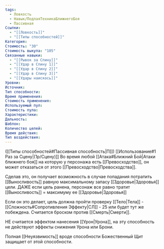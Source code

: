 ```yaml
---
tags:
  - Ловкость
  - Навык/ПодлаяТехникаБлижнегоБоя
  - Пассивная
Ссылки:
  - "[[Ловкость]]"
  - "[[Типы способностей]]"
Категория: 
Стоимость: "30"
Стоимость выкупа: "105"
Связанные навыки:
  - "[[Рывок за Спину]]"
  - "[[Удар в Спину 1]]"
  - "[[Удар в Спину 2]]"
  - "[[Удар в Спину 3]]"
  - "[[Удары наискось]]"
Уровни:
Источник:
Тип способности:
Время применения:
Стоимость применения:
Используемый пул:
Стоимость пула:
Характеристики:
Дальность:
Шаблон:
Количество целей:
Время действия:
Тип воздействия:
---
```

([[Типы способностей#Пассивная способность|П]]) [[Использование#1 Раз за Сцену|(1р/Сцену)]] Во время любой [[Атака#Ближний Бой|Атаки ближнего боя]] на которую у персонажа есть [[Превосходство]], он может отказаться от этого [[Превосходство|Превосходства]].

Сделав это, он получает возможность в случае попадания потратить [[Выносливость]] равную максимальному запасу [[Здоровье|Здоровья]] цели. ДАЖЕ если цель ранена, персонаж все равно тратит [[Выносливость]] = максимуму ее [[Здоровье|Здоровья]]

Если он это делает, цель должна пройти проверку [[Тело|Тела]] - [[Сложность#Cопротивления Эффекту|СЛ]] - 25 или будет тут же побеждена. 
Считается броском против [[Смерть|Смерти]]. 

НЕ считается эффектом нанесения [[Урон|Урона]], на эту способность не действуют эффекты снижения Урона или Брони. 

Полная [[Неуязвимость]] вроде способности Божественный Щит защищает от этой способности. 

